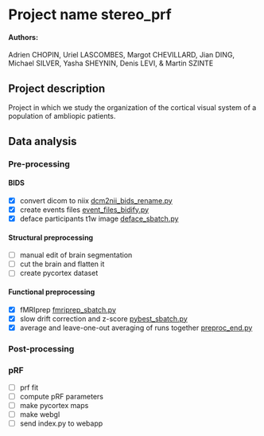 # Project name stereo_prf
#### Authors: 
Adrien CHOPIN, Uriel LASCOMBES, Margot CHEVILLARD, Jian DING, Michael SILVER, Yasha SHEYNIN, Denis LEVI, & Martin SZINTE

## Project description

Project in which we study the organization of the cortical visual system of a population of ambliopic patients.

## Data analysis

### Pre-processing

#### BIDS
- [x] convert dicom to niix [dcm2nii_bids_rename.py](analysis_code/preproc/dcm2nii_bids_rename.py)
- [x] create events files [event_files_bidify.py](analysis_code/preproc/event_files_bidify.py)
- [x] deface participants t1w image [deface_sbatch.py](analysis_code/preproc/deface_sbatch.py)

#### Structural preprocessing
- [ ] manual edit of brain segmentation
- [ ] cut the brain and flatten it
- [ ] create pycortex dataset

#### Functional preprocessing
- [x] fMRIprep [fmriprep_sbatch.py](analysis_code/preproc/fmriprep_sbatch.py)
- [x] slow drift correction and z-score [pybest_sbatch.py](analysis_code/preproc/pybest_sbatch.py)
- [x] average and leave-one-out averaging of runs together [preproc_end.py](analysis_code/preproc/preproc_end.py)

### Post-processing

### pRF
- [ ] prf fit 
- [ ] compute pRF parameters 
- [ ] make pycortex maps
- [ ] make webgl
- [ ] send index.py to webapp
